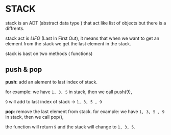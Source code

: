 # STACK

stack is an ADT (abstract data type ) that act like list of objects but there is a diffrents.

stack act is *LIFO* (Last In First Out), it means that when we want to get an element from the stack we get the last element in the stack.

stack is bast on two methods ( functions) 

## push & pop 

**push**: add an alement to last index of stack. 

for example: we have `1, 3, 5` in stack, then we call push(9),

`9` will add to last index of stack -> `1, 3, 5 , 9`


**pop**: remove the last element from stack.
for example: we have `1, 3, 5 , 9` in stack, then we call pop(),

the function will return `9` and the stack will change to `1, 3, 5`.
